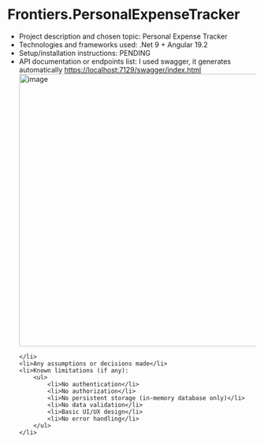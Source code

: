 <h1>Frontiers.PersonalExpenseTracker</h1>
<ul>
	<li>Project description and chosen topic: Personal Expense Tracker</li>
	<li>Technologies and frameworks used: .Net 9 + Angular 19.2</li>
	<li>Setup/installation instructions: PENDING</li>
	<li>API documentation or endpoints list: I used swagger, it generates automatically
	<a href="https://localhost:7129/swagger/index.html">https://localhost:7129/swagger/index.html</a>
		<img width="1464" height="554" alt="image" src="https://github.com/user-attachments/assets/6ce9acd9-cfcd-42be-81bf-137f16f5d520" />

	</li>
	<li>Any assumptions or decisions made</li>
	<li>Known limitations (if any):
		<ul>
			<li>No authentication</li>
			<li>No authorization</li>
			<li>No persistent storage (in-memory database only)</li>
			<li>No data validation</li>
			<li>Basic UI/UX design</li>
			<li>No error handling</li>
		</ul>
	</li>
</ul>
